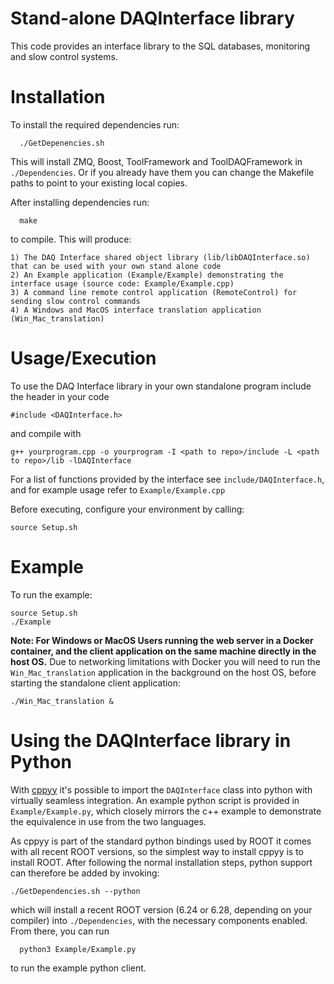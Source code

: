 # Stand-alone DAQInterface library

This code provides an interface library to the SQL databases, monitoring and slow control systems. 

# Installation

To install the required dependencies run:

      ./GetDepenencies.sh

This will install ZMQ, Boost, ToolFramework and ToolDAQFramework in `./Dependencies`. 
Or if you already have them you can change the Makefile paths to point to your existing local copies. 

After installing dependencies run:

      make

to compile. This will produce:

    1) The DAQ Interface shared object library (lib/libDAQInterface.so) that can be used with your own stand alone code
    2) An Example application (Example/Example) demonstrating the interface usage (source code: Example/Example.cpp)
    3) A command line remote control application (RemoteControl) for sending slow control commands
    4) A Windows and MacOS interface translation application (Win_Mac_translation)


# Usage/Execution

To use the DAQ Interface library in your own standalone program include the header in your code 
  
    #include <DAQInterface.h>

and compile with 

    g++ yourprogram.cpp -o yourprogram -I <path to repo>/include -L <path to repo>/lib -lDAQInterface

For a list of functions provided by the interface see `include/DAQInterface.h`, and for example usage refer to `Example/Example.cpp`

Before executing, configure your environment by calling:

    source Setup.sh


# Example

To run the example:

    source Setup.sh
    ./Example

**Note: For Windows or MacOS Users running the web server in a Docker container, and the client application on the same machine directly in the host OS.**
Due to networking limitations with Docker you will need to run the `Win_Mac_translation` application in the background on the host OS, before starting the standalone client application:

    ./Win_Mac_translation &

# Using the DAQInterface library in Python

With [cppyy](https://github.com/wlav/cppyy) it's possible to import the `DAQInterface` class into python with virtually seamless integration. An example python script is provided in `Example/Example.py`, which closely mirrors the c++ example to demonstrate the equivalence in use from the two languages.

As cppyy is part of the standard python bindings used by ROOT it comes with all recent ROOT versions, so the simplest way to install cppyy is to install ROOT.
After following the normal installation steps, python support can therefore be added by invoking:

    ./GetDependencies.sh --python

which will install a recent ROOT version (6.24 or 6.28, depending on your compiler) into `./Dependencies`, with the necessary components enabled.
From there, you can run

      python3 Example/Example.py

to run the example python client.
